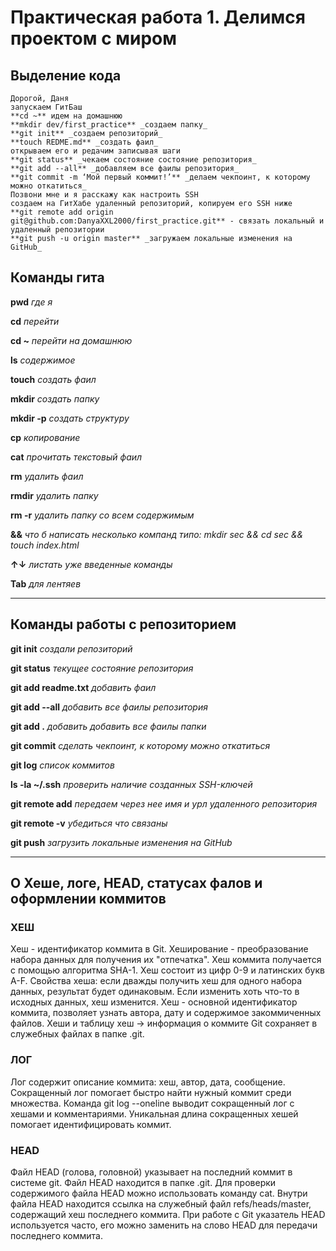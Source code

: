 # Практическая работа 1. Делимся проектом с миром


## Выделение кода

```
Дорогой, Даня
запускаем ГитБаш
**cd ~** идем на домашнюю
**mkdir dev/first_practice** _создаем папку_
**git init** _создаем репозиторий_
**touch REDME.md** _создать фаил_
открываем его и редачим записывая шаги
**git status** _чекаем состояние состояние репозитория_
**git add --all** _добавляем все фаилы репозитория_
**git commit -m ‘Мой первый коммит!’** _делаем чекпоинт, к которому можно откатиться_
Позвони мне и я расскажу как настроить SSH 
создаем на ГитХабе удаленный репозиторий, копируем его SSH ниже
**git remote add origin git@github.com:DanyaXXL2000/first_practice.git** - связать локальный и удаленный репозитории
**git push -u origin master** _загружаем локальные изменения на GitHub_
```



## Команды гита

**pwd** _где я_

**cd** _перейти_

**cd ~** _перейти на домашнюю_

**ls** _содержимое_

**touch** _создать фаил_

**mkdir** _создать папку_

**mkdir -p** _создать структуру_

**cp** _копирование_

**cat** _прочитать текстовый фаил_

**rm** _удалить фаил_

**rmdir** _удалить папку_

**rm -r** _удалить папку со всем содержимым_

**&&** _что б написать несколько компанд типо: mkdir sec && cd sec && touch index.html_

**↑↓** _листать уже введенные команды_

**Tab** _для лентяев_

----

## Команды работы с репозиторием

**git init** _создали репозиторий_

**git status** _текущее состояние репозитория_

**git add readme.txt** _добавить фаил_

**git add --all** _добавить все фаилы репозитория_

**git add .** _добавить добавить все фаилы папки_

**git commit** _сделать чекпоинт, к которому можно откатиться_

**git log** _список коммитов_

**ls -la ~/.ssh** _проверить наличие созданных SSH-ключей_

**git remote add** _передаем через нее имя и урл удаленного репозитория_

**git remote -v** _убедиться что связаны_

**git push** _загрузить локальные изменения на GitHub_


----
## О Хеше, логе, HEAD, статусах фалов и оформлении коммитов

### ХЕШ

Хеш - идентификатор коммита в Git.
Хеширование - преобразование набора данных для получения их "отпечатка".
Хеш коммита получается с помощью алгоритма SHA-1.
Хеш состоит из цифр 0-9 и латинских букв A-F.
Свойства хеша: если дважды получить хеш для одного набора данных, результат будет одинаковым.
Если изменить хоть что-то в исходных данных, хеш изменится.
Хеш - основной идентификатор коммита, позволяет узнать автора, дату и содержимое закоммиченных файлов.
Хеши и таблицу хеш → информация о коммите Git сохраняет в служебных файлах в папке .git.

### ЛОГ

Лог содержит описание коммита: хеш, автор, дата, сообщение.
Сокращенный лог помогает быстро найти нужный коммит среди множества.
Команда git log --oneline выводит сокращенный лог с хешами и комментариями.
Уникальная длина сокращенных хешей помогает идентифицировать коммит.

### HEAD

Файл HEAD (голова, головной) указывает на последний коммит в системе git.
Файл HEAD находится в папке .git.
Для проверки содержимого файла HEAD можно использовать команду cat.
Внутри файла HEAD находится ссылка на служебный файл refs/heads/master, содержащий хеш последнего коммита.
При работе с Git указатель HEAD используется часто, его можно заменить на слово HEAD для передачи последнего коммита.